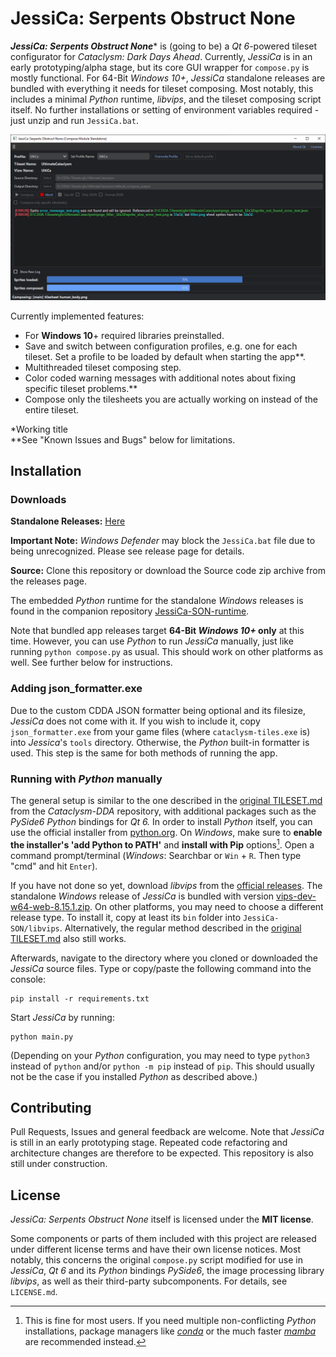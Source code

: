 # JessiCa: Serpents Obstruct None

***JessiCa: Serpents Obstruct None**** is (going to be) a *Qt 6*-powered tileset configurator for *Cataclysm: Dark Days Ahead*. Currently, *JessiCa* is in an early prototyping/alpha stage, but its core GUI wrapper for `compose.py` is mostly functional. For 64-Bit *Windows 10+*, *JessiCa* standalone releases are bundled with everything it needs for tileset composing. Most notably, this includes a minimal *Python* runtime, *libvips*, and the tileset composing script itself. No further installations or setting of environment variables required - just unzip and run `JessiCa.bat`.

![](images/screenshot.png)

Currently implemented features:
- For **Windows 10**+ required libraries preinstalled.
- Save and switch between configuration profiles, e.g. one for each tileset. Set a profile to be loaded by default when starting the app**.
- Multithreaded tileset composing step.
- Color coded warning messages with additional notes about fixing specific tileset problems.**
- Compose only the tilesheets you are actually working on instead of the entire tileset.

*Working title\
**See "Known Issues and Bugs" below for limitations.

## Installation
### Downloads
**Standalone Releases:** [Here](https://github.com/Inzarcon/JessiCa-SON/releases)

**Important Note:** *Windows Defender* may block the `JessiCa.bat` file due to being unrecognized. Please see release page for details.

**Source:** Clone this repository or download the Source code zip archive from the releases page.

The embedded *Python* runtime for the standalone *Windows* releases is found in the companion repository [JessiCa-SON-runtime](https://github.com/Inzarcon/JessiCa-SON-runtime).

Note that bundled app releases target **64-Bit *Windows 10+* only** at this time. However, you can use *Python* to run *JessiCa* manually, just like running `python compose.py` as usual. This should work on other platforms as well. See further below for instructions.

### Adding json_formatter.exe
Due to the custom CDDA JSON formatter being optional and its filesize, *JessiCa* does not come with it. If you wish to include it, copy `json_formatter.exe` from your game files (where `cataclysm-tiles.exe` is) into *Jessica*'s `tools` directory. Otherwise, the *Python* built-in formatter is used. This step is the same for both methods of running the app.

### Running with *Python* manually

The general setup is similar to the one described in the [original TILESET.md](https://github.com/CleverRaven/Cataclysm-DDA/blob/master/doc/TILESET.md#pyvips)  from the *Cataclysm-DDA* repository, with additional packages such as the *PySide6 Python* bindings for *Qt 6.* In order to install *Python* itself, you can use the official installer from [python.org](https://www.python.org/downloads/). On *Windows*, make sure to **enable the installer's 'add Python to PATH'** and **install with Pip** options[^1]. Open a command prompt/terminal (*Windows*: Searchbar or `Win` + `R`. Then type "cmd" and hit `Enter`).

[^1]:This is fine for most users. If you need multiple non-conflicting *Python* installations, package managers like [*conda*](https://conda.io/projects/conda/en/latest/user-guide/getting-started.html) or the much faster [*mamba*](https://github.com/mamba-org/mamba) are recommended instead.

If you have not done so yet, download *libvips* from the [official releases](https://github.com/libvips/libvips/releases). The standalone *Windows* release of *JessiCa* is bundled with version [vips-dev-w64-web-8.15.1.zip](https://github.com/libvips/build-win64-mxe/releases/download/v8.15.1/vips-dev-w64-web-8.15.1.zip). On other platforms, you may need to choose a different release type. To install it, copy at least its `bin` folder  into `JessiCa-SON/libvips`. Alternatively, the regular method described in the [original TILESET.md](https://github.com/CleverRaven/Cataclysm-DDA/blob/master/doc/TILESET.md#pyvips) also still works.

Afterwards, navigate to the directory where you cloned or downloaded the *JessiCa* source files. Type or copy/paste the following command into the console:
```
pip install -r requirements.txt
```
Start *JessiCa* by running:
```
python main.py
```
(Depending on your *Python* configuration, you may need to type `python3` instead of `python` and/or `python -m pip` instead of `pip`. This should usually not be the case if you installed *Python* as described above.)

## Contributing
Pull Requests, Issues and general feedback are welcome. Note that *JessiCa* is still in an early prototyping stage. Repeated code refactoring and architecture changes are therefore to be expected. This repository is also still under construction.

## License
*JessiCa: Serpents Obstruct None* itself is licensed under the **MIT license**. 

Some components or parts of them included with this project are released under different license terms and have their own license notices. Most notably, this concerns the original `compose.py` script modified for use in *JessiCa*, *Qt 6* and its *Python* bindings *PySide6*, the image processing library *libvips*, as well as their third-party subcomponents. For details, see `LICENSE.md`.
